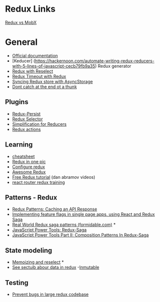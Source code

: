 
# Redux Links

[Redux vs MobX](https://www.youtube.com/watch?v=76FRrbY18Bs&index=8&list=PLb0IAmt7-GS3fZ46IGFirdqKTIxlws7e0)

# General

- [Official documentation](https://github.com/reactjs/redux)
- [Keducer] (https://hackernoon.com/automate-writing-redux-reducers-with-5-lines-of-javascript-cecb79fb9a35) Redux generator
- [Redux with Reselect](http://www.aww-some.com/blog/how-to-add-redux-and-reselect-to-a-react-application/)
- [Redux Timeout with Redux](https://stackoverflow.com/questions/35411423/how-to-dispatch-a-redux-action-with-a-timeout/35415559#35415559)
- [Syncing Redux store with AsyncStorage](https://medium.com/@sumitkushwaha/syncing-redux-store-with-asyncstorage-in-react-native-2b8b890b9ca1)
- [Dont catch at the end ot a thunk](https://reergymerej.github.io/blog/redux/2017/12/16/thunk-promises.html)

## Plugins
- [Redux-Persist](https://github.com/rt2zz/redux-persist)
- [Redux Selector](https://gist.github.com/abhiaiyer91/aaf6e325cf7fc5fd5ebc70192a1fa170)
- [Simplification for Reducers](https://www.npmjs.com/package/redux-action-reducer)
- [Redux actions](http://www.hypertext.io/redux/react/2017/10/30/redux-actions.html)

## Learning

- [cheatsheet ](https://devhints.io/redux)
- [Redux in one pic](https://hackernoon.com/redux-step-by-step-a-simple-and-robust-workflow-for-real-life-apps-1fdf7df46092)
- [Configure redux](https://www.reddit.com/r/reactjs/comments/7nf63f/configure_redux_to_createreactapp/)
- [Awesome Redux](https://github.com/xgrommx/awesome-redux#boilerplate)
- [Free Redux tutorial](https://egghead.io/courses/getting-started-with-redux) (dan abramov videos)
- [react router redux training](https://reacttraining.com/react-router/web/example/sidebar)


## Patterns - Redux

- [Redux Patterns: Caching an API Response](https://hackernoon.com/redux-patterns-caching-an-api-response-f85f8d8d73c6)
- [Implementing feature flags in single page apps, using React and Redux Saga](http://blog.launchdarkly.com/implementing-feature-flags-in-single-page-apps-using-react-and-redux-saga/)
- [Real World Redux saga patterns (formidable.com)](http://formidable.com/blog/2017/real-world-redux-saga-patterns/) *
- [JavaScript Power Tools: Redux-Saga](http://formidable.com/blog/2017/javascript-power-tools-redux-saga/)
- [JavaScript Power Tools Part II: Composition Patterns In Redux-Saga](http://formidable.com/blog/2017/composition-patterns-in-redux-saga/)

## State modeling
- [Memoizing and reselect]( https://reddit.com/r/reactjs/comments/7gwkds/help_memoizing_state/) * 
- [See sectuib abour data in redux](https://github.com/markerikson/react-redux-links)
-[Inmutable](https://github.com/rtfeldman/seamless-immutable#merge)



## Testing
- [Prevent bugs in large redux codebase](https://decembersoft.com/posts/5-strategies-to-prevent-bugs-in-a-large-redux-codebase/)